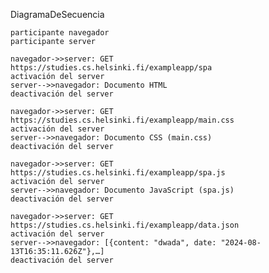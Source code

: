DiagramaDeSecuencia

    participante navegador
    participante server

    navegador->>server: GET 
    https://studies.cs.helsinki.fi/exampleapp/spa
    activación del server
    server-->>navegador: Documento HTML
    deactivación del server

    navegador->>server: GET https://studies.cs.helsinki.fi/exampleapp/main.css
    activación del server
    server-->>navegador: Documento CSS (main.css)
    deactivación del server

    navegador->>server: GET https://studies.cs.helsinki.fi/exampleapp/spa.js
    activación del server
    server-->>navegador: Documento JavaScript (spa.js)
    deactivación del server

    navegador->>server: GET https://studies.cs.helsinki.fi/exampleapp/data.json
    activación del server
    server-->>navegador: [{content: "dwada", date: "2024-08-13T16:35:11.626Z"},…]
    deactivación del server

